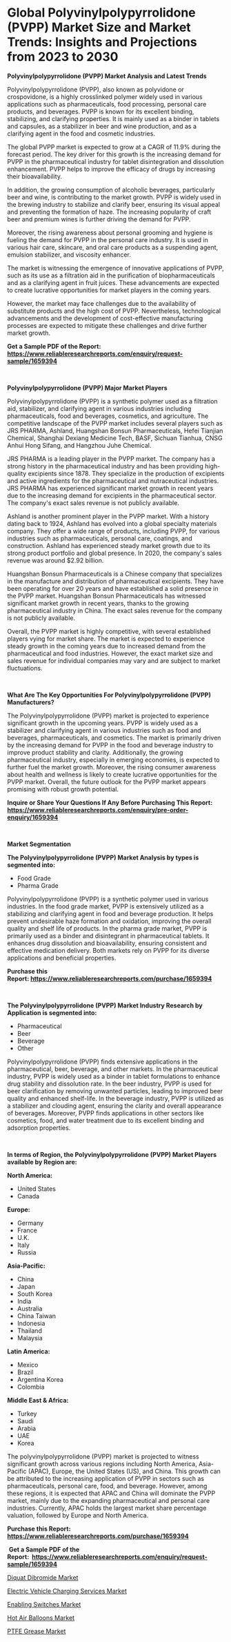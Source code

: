 <p><h1>Global Polyvinylpolypyrrolidone (PVPP) Market Size and Market Trends: Insights and Projections from 2023 to 2030</h1></p><p><strong>Polyvinylpolypyrrolidone (PVPP) Market Analysis and Latest Trends</strong></p>
<p><p>Polyvinylpolypyrrolidone (PVPP), also known as polyvidone or crospovidone, is a highly crosslinked polymer widely used in various applications such as pharmaceuticals, food processing, personal care products, and beverages. PVPP is known for its excellent binding, stabilizing, and clarifying properties. It is mainly used as a binder in tablets and capsules, as a stabilizer in beer and wine production, and as a clarifying agent in the food and cosmetic industries.</p><p>The global PVPP market is expected to grow at a CAGR of 11.9% during the forecast period. The key driver for this growth is the increasing demand for PVPP in the pharmaceutical industry for tablet disintegration and dissolution enhancement. PVPP helps to improve the efficacy of drugs by increasing their bioavailability.</p><p>In addition, the growing consumption of alcoholic beverages, particularly beer and wine, is contributing to the market growth. PVPP is widely used in the brewing industry to stabilize and clarify beer, ensuring its visual appeal and preventing the formation of haze. The increasing popularity of craft beer and premium wines is further driving the demand for PVPP.</p><p>Moreover, the rising awareness about personal grooming and hygiene is fueling the demand for PVPP in the personal care industry. It is used in various hair care, skincare, and oral care products as a suspending agent, emulsion stabilizer, and viscosity enhancer.</p><p>The market is witnessing the emergence of innovative applications of PVPP, such as its use as a filtration aid in the purification of biopharmaceuticals and as a clarifying agent in fruit juices. These advancements are expected to create lucrative opportunities for market players in the coming years.</p><p>However, the market may face challenges due to the availability of substitute products and the high cost of PVPP. Nevertheless, technological advancements and the development of cost-effective manufacturing processes are expected to mitigate these challenges and drive further market growth.</p></p>
<p><strong>Get a Sample PDF of the Report:&nbsp; <a href="https://www.reliableresearchreports.com/enquiry/request-sample/1659394">https://www.reliableresearchreports.com/enquiry/request-sample/1659394</a></strong></p>
<p>&nbsp;</p>
<p><strong>Polyvinylpolypyrrolidone (PVPP) Major Market Players</strong></p>
<p><p>Polyvinylpolypyrrolidone (PVPP) is a synthetic polymer used as a filtration aid, stabilizer, and clarifying agent in various industries including pharmaceuticals, food and beverages, cosmetics, and agriculture. The competitive landscape of the PVPP market includes several players such as JRS PHARMA, Ashland, Huangshan Bonsun Pharmaceuticals, Hefei Tianjian Chemical, Shanghai Dexiang Medicine Tech, BASF, Sichuan Tianhua, CNSG Anhui Hong Sifang, and Hangzhou Juhe Chemical.</p><p>JRS PHARMA is a leading player in the PVPP market. The company has a strong history in the pharmaceutical industry and has been providing high-quality excipients since 1878. They specialize in the production of excipients and active ingredients for the pharmaceutical and nutraceutical industries. JRS PHARMA has experienced significant market growth in recent years due to the increasing demand for excipients in the pharmaceutical sector. The company's exact sales revenue is not publicly available.</p><p>Ashland is another prominent player in the PVPP market. With a history dating back to 1924, Ashland has evolved into a global specialty materials company. They offer a wide range of products, including PVPP, for various industries such as pharmaceuticals, personal care, coatings, and construction. Ashland has experienced steady market growth due to its strong product portfolio and global presence. In 2020, the company's sales revenue was around $2.92 billion.</p><p>Huangshan Bonsun Pharmaceuticals is a Chinese company that specializes in the manufacture and distribution of pharmaceutical excipients. They have been operating for over 20 years and have established a solid presence in the PVPP market. Huangshan Bonsun Pharmaceuticals has witnessed significant market growth in recent years, thanks to the growing pharmaceutical industry in China. The exact sales revenue for the company is not publicly available.</p><p>Overall, the PVPP market is highly competitive, with several established players vying for market share. The market is expected to experience steady growth in the coming years due to increased demand from the pharmaceutical and food industries. However, the exact market size and sales revenue for individual companies may vary and are subject to market fluctuations.</p></p>
<p>&nbsp;</p>
<p><strong>What Are The Key Opportunities For Polyvinylpolypyrrolidone (PVPP) Manufacturers?</strong></p>
<p><p>The Polyvinylpolypyrrolidone (PVPP) market is projected to experience significant growth in the upcoming years. PVPP is widely used as a stabilizer and clarifying agent in various industries such as food and beverages, pharmaceuticals, and cosmetics. The market is primarily driven by the increasing demand for PVPP in the food and beverage industry to improve product stability and clarity. Additionally, the growing pharmaceutical industry, especially in emerging economies, is expected to further fuel the market growth. Moreover, the rising consumer awareness about health and wellness is likely to create lucrative opportunities for the PVPP market. Overall, the future outlook for the PVPP market appears promising with robust growth potential.</p></p>
<p><strong>Inquire or Share Your Questions If Any Before Purchasing This Report: <a href="https://www.reliableresearchreports.com/enquiry/pre-order-enquiry/1659394">https://www.reliableresearchreports.com/enquiry/pre-order-enquiry/1659394</a></strong></p>
<p>&nbsp;</p>
<p><strong>Market Segmentation</strong></p>
<p><strong>The Polyvinylpolypyrrolidone (PVPP) Market Analysis by types is segmented into:</strong></p>
<p><ul><li>Food Grade</li><li>Pharma Grade</li></ul></p>
<p><p>Polyvinylpolypyrrolidone (PVPP) is a synthetic polymer used in various industries. In the food grade market, PVPP is extensively utilized as a stabilizing and clarifying agent in food and beverage production. It helps prevent undesirable haze formation and oxidation, improving the overall quality and shelf life of products. In the pharma grade market, PVPP is primarily used as a binder and disintegrant in pharmaceutical tablets. It enhances drug dissolution and bioavailability, ensuring consistent and effective medication delivery. Both markets rely on PVPP for its diverse applications and beneficial properties.</p></p>
<p><strong>Purchase this Report:&nbsp;<a href="https://www.reliableresearchreports.com/purchase/1659394">https://www.reliableresearchreports.com/purchase/1659394</a></strong></p>
<p>&nbsp;</p>
<p><strong>The Polyvinylpolypyrrolidone (PVPP) Market Industry Research by Application is segmented into:</strong></p>
<p><ul><li>Pharmaceutical</li><li>Beer</li><li>Beverage</li><li>Other</li></ul></p>
<p><p>Polyvinylpolypyrrolidone (PVPP) finds extensive applications in the pharmaceutical, beer, beverage, and other markets. In the pharmaceutical industry, PVPP is widely used as a binder in tablet formulations to enhance drug stability and dissolution rate. In the beer industry, PVPP is used for beer clarification by removing unwanted particles, leading to improved beer quality and enhanced shelf-life. In the beverage industry, PVPP is utilized as a stabilizer and clouding agent, ensuring the clarity and overall appearance of beverages. Moreover, PVPP finds applications in other sectors like cosmetics, food, and water treatment due to its excellent binding and adsorption properties.</p></p>
<p>&nbsp;</p>
<p><strong>In terms of Region, the Polyvinylpolypyrrolidone (PVPP) Market Players available by Region are:</strong></p>
<p>
    <p> <strong> North America: </strong>
        <ul>
            <li>United States</li>
            <li>Canada</li>
        </ul>
        </p> 
    <p> <strong> Europe: </strong>
        <ul>
            <li>Germany</li>
            <li>France</li>
            <li>U.K.</li>
            <li>Italy</li>
            <li>Russia</li>
        </ul>
        </p> 
    <p> <strong> Asia-Pacific: </strong>
        <ul>
            <li>China</li>
            <li>Japan</li>
            <li>South Korea</li>
            <li>India</li>
            <li>Australia</li>
            <li>China Taiwan</li>
            <li>Indonesia</li>
            <li>Thailand</li>
            <li>Malaysia</li>
        </ul>
        </p> 
    <p> <strong> Latin America: </strong>
        <ul>
            <li>Mexico</li>
            <li>Brazil</li>
            <li>Argentina Korea</li>
            <li>Colombia</li>
        </ul>
        </p> 
    <p> <strong> Middle East & Africa: </strong>
        <ul>
            <li>Turkey</li>
            <li>Saudi</li>
            <li>Arabia</li>
            <li>UAE</li>
            <li>Korea</li>
        </ul>
    </p>
    </p>
<p><p>The polyvinylpolypyrrolidone (PVPP) market is projected to witness significant growth across various regions including North America, Asia-Pacific (APAC), Europe, the United States (US), and China. This growth can be attributed to the increasing application of PVPP in sectors such as pharmaceuticals, personal care, food, and beverage. However, among these regions, it is expected that APAC and China will dominate the PVPP market, mainly due to the expanding pharmaceutical and personal care industries. Currently, APAC holds the largest market share percentage valuation, followed by Europe and North America.</p></p>
<p><strong>Purchase this Report: <a href="https://www.reliableresearchreports.com/purchase/1659394">https://www.reliableresearchreports.com/purchase/1659394</a></strong></p>
<p>&nbsp;<strong>Get a Sample PDF of the Report:&nbsp;&nbsp;<a href="https://www.reliableresearchreports.com/enquiry/request-sample/1659394">https://www.reliableresearchreports.com/enquiry/request-sample/1659394</a></strong></p>
<p><strong></strong></p>
<p><p><a href="https://www.linkedin.com/pulse/diquat-dibromide-market-insights-players-forecast-till/">Diquat Dibromide Market</a></p><p><a href="https://medium.com/@kavonhansen3626/electric-vehicle-charging-services-market-size-growth-forecast-2023-2030-e5765cff6f75">Electric Vehicle Charging Services Market</a></p><p><a href="https://www.linkedin.com/pulse/decoding-enabling-switches-market-deep-dive-latest-trends/">Enabling Switches Market</a></p><p><a href="https://medium.com/@melissaarnold2022/hot-air-balloons-market-size-growth-forecast-2023-2030-82098d559d2c">Hot Air Balloons Market</a></p><p><a href="https://www.linkedin.com/pulse/decoding-ptfe-grease-market-deep-dive-latest-trends-segmentation/">PTFE Grease Market</a></p></p>